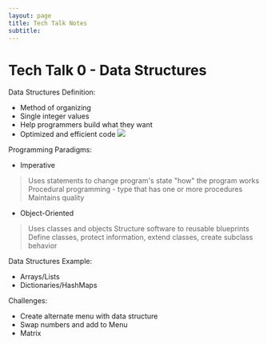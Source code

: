 ```yaml
---
layout: page
title: Tech Talk Notes
subtitle:
---
```

# Tech Talk 0 - Data Structures

Data Structures Definition:
* Method of organizing
* Single integer values
* Help programmers build what they want
* Optimized and efficient code
  ![](https://www.tutorialscan.com/wp-content/uploads/2018/11/Data-Structure-Types.png)

Programming Paradigms:
* Imperative
> Uses statements to change program's state
> "how" the program works
> Procedural programming - type that has one or more procedures
> Maintains quality
* Object-Oriented
> Uses classes and objects
> Structure software to reusable blueprints
> Define classes, protect information, extend classes, create subclass behavior

Data Structures Example:
* Arrays/Lists
* Dictionaries/HashMaps

Challenges:
* Create alternate menu with data structure
* Swap numbers and add to Menu
* Matrix